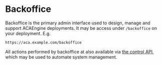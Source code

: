 # Backoffice

Backoffice is the primary admin interface used to design, manage and support ACAEngine deployments. It may be access under `/backoffice` on your deployment. E.g.

```http
https://aca.example.com/backoffice
```

All actions performed by backoffice at also available via [the control API](../api/control/), which may be used to automate system management.

